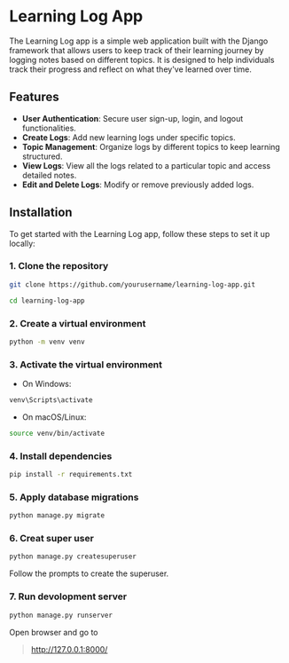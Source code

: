 # Learning Log App

The Learning Log app is a simple web application built with the Django framework that allows users to keep track of their learning journey by logging notes based on different topics. It is designed to help individuals track their progress and reflect on what they've learned over time.

## Features

- **User Authentication**: Secure user sign-up, login, and logout functionalities.
- **Create Logs**: Add new learning logs under specific topics.
- **Topic Management**: Organize logs by different topics to keep learning structured.
- **View Logs**: View all the logs related to a particular topic and access detailed notes.
- **Edit and Delete Logs**: Modify or remove previously added logs.


## Installation

To get started with the Learning Log app, follow these steps to set it up locally:

### 1. Clone the repository

```bash
git clone https://github.com/yourusername/learning-log-app.git
```
```bash
cd learning-log-app
```

### 2. Create a virtual environment
```bash
python -m venv venv
```

### 3. Activate the virtual environment
* On Windows:
```bash
venv\Scripts\activate
```
* On macOS/Linux:
```bash
source venv/bin/activate
```

### 4. Install dependencies
```bash
pip install -r requirements.txt
```

### 5. Apply database migrations

```bash 
python manage.py migrate
```

### 6. Creat super user
```bash
python manage.py createsuperuser
```
Follow the prompts to create the superuser.

### 7. Run devolopment server
```bash
python manage.py runserver
```

Open browser and go to 
> http://127.0.0.1:8000/
